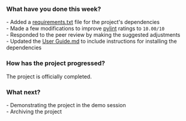 ### What have you done this week?  
\- Added a [requirements.txt](./requirements.txt) file for the project's dependencies  
\- Made a few modifications to improve [pylint](./pylint.sh) ratings to `10.00/10`  
\- Responded to the peer review by making the suggested adjustments  
\- Updated the [User Guide.md](./User%20Guide.md) to include instructions for installing the dependencies  

### How has the project progressed?
The project is officially completed.  

### What next?
\- Demonstrating the project in the demo session  
\- Archiving the project  
